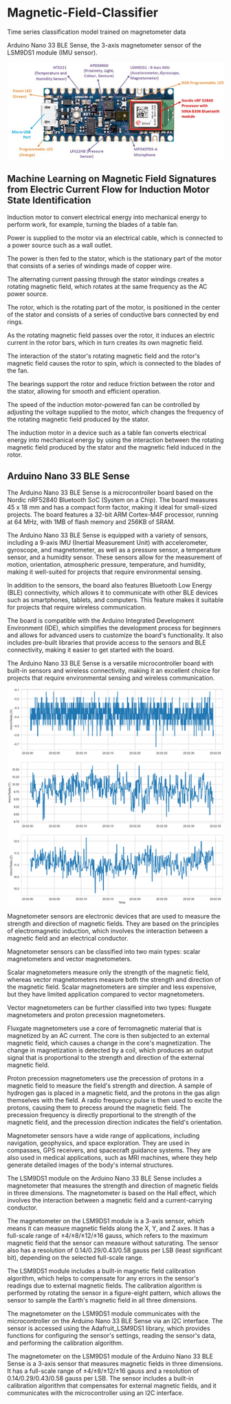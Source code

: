 # Magnetic-Field-Classifier
Time series classification model trained on magnetometer data

Arduino Nano 33 BLE Sense, the 3-axis magnetometer sensor of the LSM9DS1 module (IMU sensor). 

![](img/pic_arduino_nano.png)

## Machine Learning on Magnetic Field Signatures from Electric Current Flow for Induction Motor State Identification

Induction motor to convert electrical energy into mechanical energy to perform work, for example, turning the blades of a table fan.

Power is supplied to the motor via an electrical cable, which is connected to a power source such as a wall outlet.

The power is then fed to the stator, which is the stationary part of the motor that consists of a series of windings made of copper wire.

The alternating current passing through the stator windings creates a rotating magnetic field, which rotates at the same frequency as the AC power source.

The rotor, which is the rotating part of the motor, is positioned in the center of the stator and consists of a series of conductive bars connected by end rings.

As the rotating magnetic field passes over the rotor, it induces an electric current in the rotor bars, which in turn creates its own magnetic field.

The interaction of the stator's rotating magnetic field and the rotor's magnetic field causes the rotor to spin, which is connected to the blades of the fan.

The bearings support the rotor and reduce friction between the rotor and the stator, allowing for smooth and efficient operation.

The speed of the induction motor-powered fan can be controlled by adjusting the voltage supplied to the motor, which changes the frequency of the rotating magnetic field produced by the stator.

The induction motor in a device such as a table fan converts electrical energy into mechanical energy by using the interaction between the rotating magnetic field produced by the stator and the magnetic field induced in the rotor.

## Arduino Nano 33 BLE Sense

The Arduino Nano 33 BLE Sense is a microcontroller board based on the Nordic nRF52840 Bluetooth SoC (System on a Chip). The board measures 45 x 18 mm and has a compact form factor, making it ideal for small-sized projects. The board features a 32-bit ARM Cortex-M4F processor, running at 64 MHz, with 1MB of flash memory and 256KB of SRAM.

The Arduino Nano 33 BLE Sense is equipped with a variety of sensors, including a 9-axis IMU (Inertial Measurement Unit) with accelerometer, gyroscope, and magnetometer, as well as a pressure sensor, a temperature sensor, and a humidity sensor. These sensors allow for the measurement of motion, orientation, atmospheric pressure, temperature, and humidity, making it well-suited for projects that require environmental sensing.

In addition to the sensors, the board also features Bluetooth Low Energy (BLE) connectivity, which allows it to communicate with other BLE devices such as smartphones, tablets, and computers. This feature makes it suitable for projects that require wireless communication.

The board is compatible with the Arduino Integrated Development Environment (IDE), which simplifies the development process for beginners and allows for advanced users to customize the board's functionality. It also includes pre-built libraries that provide access to the sensors and BLE connectivity, making it easier to get started with the board.

The Arduino Nano 33 BLE Sense is a versatile microcontroller board with built-in sensors and wireless connectivity, making it an excellent choice for projects that require environmental sensing and wireless communication.

![](img/magnetic_time_series.png)

Magnetometer sensors are electronic devices that are used to measure the strength and direction of magnetic fields. They are based on the principles of electromagnetic induction, which involves the interaction between a magnetic field and an electrical conductor.

Magnetometer sensors can be classified into two main types: scalar magnetometers and vector magnetometers.

Scalar magnetometers measure only the strength of the magnetic field, whereas vector magnetometers measure both the strength and direction of the magnetic field. Scalar magnetometers are simpler and less expensive, but they have limited application compared to vector magnetometers.

Vector magnetometers can be further classified into two types: fluxgate magnetometers and proton precession magnetometers.

Fluxgate magnetometers use a core of ferromagnetic material that is magnetized by an AC current. The core is then subjected to an external magnetic field, which causes a change in the core's magnetization. The change in magnetization is detected by a coil, which produces an output signal that is proportional to the strength and direction of the external magnetic field.

Proton precession magnetometers use the precession of protons in a magnetic field to measure the field's strength and direction. A sample of hydrogen gas is placed in a magnetic field, and the protons in the gas align themselves with the field. A radio frequency pulse is then used to excite the protons, causing them to precess around the magnetic field. The precession frequency is directly proportional to the strength of the magnetic field, and the precession direction indicates the field's orientation.

Magnetometer sensors have a wide range of applications, including navigation, geophysics, and space exploration. They are used in compasses, GPS receivers, and spacecraft guidance systems. They are also used in medical applications, such as MRI machines, where they help generate detailed images of the body's internal structures.

The LSM9DS1 module on the Arduino Nano 33 BLE Sense includes a magnetometer that measures the strength and direction of magnetic fields in three dimensions. The magnetometer is based on the Hall effect, which involves the interaction between a magnetic field and a current-carrying conductor.

The magnetometer on the LSM9DS1 module is a 3-axis sensor, which means it can measure magnetic fields along the X, Y, and Z axes. It has a full-scale range of ±4/±8/±12/±16 gauss, which refers to the maximum magnetic field that the sensor can measure without saturating. The sensor also has a resolution of 0.14/0.29/0.43/0.58 gauss per LSB (least significant bit), depending on the selected full-scale range.

The LSM9DS1 module includes a built-in magnetic field calibration algorithm, which helps to compensate for any errors in the sensor's readings due to external magnetic fields. The calibration algorithm is performed by rotating the sensor in a figure-eight pattern, which allows the sensor to sample the Earth's magnetic field in all three dimensions.

The magnetometer on the LSM9DS1 module communicates with the microcontroller on the Arduino Nano 33 BLE Sense via an I2C interface. The sensor is accessed using the Adafruit_LSM9DS1 library, which provides functions for configuring the sensor's settings, reading the sensor's data, and performing the calibration algorithm.

The magnetometer on the LSM9DS1 module of the Arduino Nano 33 BLE Sense is a 3-axis sensor that measures magnetic fields in three dimensions. It has a full-scale range of ±4/±8/±12/±16 gauss and a resolution of 0.14/0.29/0.43/0.58 gauss per LSB. The sensor includes a built-in calibration algorithm that compensates for external magnetic fields, and it communicates with the microcontroller using an I2C interface.





